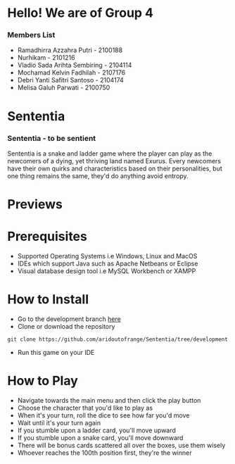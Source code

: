 # Hello! We are of Group 4 

### Members List
- Ramadhirra Azzahra Putri - 2100188
- Nurhikam - 2101216
- Vladio Sada Arihta Sembiring - 2104114
- Mochamad Kelvin Fadhilah - 2107176
- Debri Yanti Safitri Santoso - 2104174
- Melisa Galuh Parwati - 2100750

# Sententia
### Sententia - to be sentient

Sententia is a snake and ladder game where the player can play as the newcomers of a dying, yet thriving land named Exurus. Every newcomers have their own quirks and characteristics based on their personalities, but one thing remains the same, they'd do anything avoid entropy.

# Previews

# Prerequisites
- Supported Operating Systems i.e Windows, Linux and MacOS 
- IDEs which support Java such as Apache Netbeans or Eclipse 
- Visual database design tool i.e MySQL Workbench or XAMPP 

# How to Install
- Go to the development branch [here](https://github.com/aridoutofrange/Sententia/tree/development)
- Clone or download the repository

```
git clone https://github.com/aridoutofrange/Sententia/tree/development
```

- Run this game on your IDE 



# How to Play
- Navigate towards the main menu and then click the play button 
- Choose the character that you'd like to play as 
- When it's your turn, roll the dice to see how far you'd move 
- Wait until it's your turn again 
- If you stumble upon a ladder card, you'll move upward 
- If you stumble upon a snake card, you'll move downward
- There will be bonus cards scattered all over the boxes, use them wisely 
- Whoever reaches the 100th position first, they're the winner 
